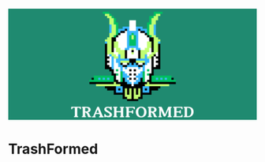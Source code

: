 <p align = "center">
  <img src = "Trashformed Logo.png" width = "800" height = "225" alt="LogoInsert"> 
</p>

# TrashFormed
